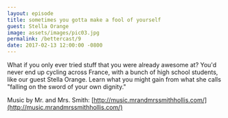 ```yaml
---
layout: episode
title: sometimes you gotta make a fool of yourself
guest: Stella Orange
image: assets/images/pic03.jpg
permalink: /bettercast/9
date: 2017-02-13 12:00:00 -0800
---
```



What if you only ever tried stuff that you were already awesome at? You'd never end up cycling across France, with a bunch of high school students, like our guest Stella Orange. Learn what you might gain from what she calls "falling on the sword of your own dignity."

Music by Mr. and Mrs. Smith: [http://music.mrandmrssmithhollis.com/](http://music.mrandmrssmithhollis.com/)
